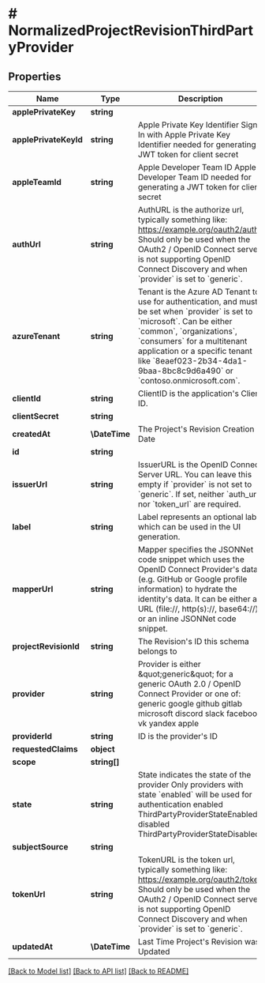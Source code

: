 # # NormalizedProjectRevisionThirdPartyProvider

## Properties

Name | Type | Description | Notes
------------ | ------------- | ------------- | -------------
**applePrivateKey** | **string** |  | [optional]
**applePrivateKeyId** | **string** | Apple Private Key Identifier  Sign In with Apple Private Key Identifier needed for generating a JWT token for client secret | [optional]
**appleTeamId** | **string** | Apple Developer Team ID  Apple Developer Team ID needed for generating a JWT token for client secret | [optional]
**authUrl** | **string** | AuthURL is the authorize url, typically something like: https://example.org/oauth2/auth Should only be used when the OAuth2 / OpenID Connect server is not supporting OpenID Connect Discovery and when &#x60;provider&#x60; is set to &#x60;generic&#x60;. | [optional]
**azureTenant** | **string** | Tenant is the Azure AD Tenant to use for authentication, and must be set when &#x60;provider&#x60; is set to &#x60;microsoft&#x60;.  Can be either &#x60;common&#x60;, &#x60;organizations&#x60;, &#x60;consumers&#x60; for a multitenant application or a specific tenant like &#x60;8eaef023-2b34-4da1-9baa-8bc8c9d6a490&#x60; or &#x60;contoso.onmicrosoft.com&#x60;. | [optional]
**clientId** | **string** | ClientID is the application&#39;s Client ID. | [optional]
**clientSecret** | **string** |  | [optional]
**createdAt** | **\DateTime** | The Project&#39;s Revision Creation Date | [optional] [readonly]
**id** | **string** |  | [optional]
**issuerUrl** | **string** | IssuerURL is the OpenID Connect Server URL. You can leave this empty if &#x60;provider&#x60; is not set to &#x60;generic&#x60;. If set, neither &#x60;auth_url&#x60; nor &#x60;token_url&#x60; are required. | [optional]
**label** | **string** | Label represents an optional label which can be used in the UI generation. | [optional]
**mapperUrl** | **string** | Mapper specifies the JSONNet code snippet which uses the OpenID Connect Provider&#39;s data (e.g. GitHub or Google profile information) to hydrate the identity&#39;s data.  It can be either a URL (file://, http(s)://, base64://) or an inline JSONNet code snippet. | [optional]
**projectRevisionId** | **string** | The Revision&#39;s ID this schema belongs to | [optional]
**provider** | **string** | Provider is either \&quot;generic\&quot; for a generic OAuth 2.0 / OpenID Connect Provider or one of: generic google github gitlab microsoft discord slack facebook vk yandex apple | [optional]
**providerId** | **string** | ID is the provider&#39;s ID | [optional]
**requestedClaims** | **object** |  | [optional]
**scope** | **string[]** |  | [optional]
**state** | **string** | State indicates the state of the provider  Only providers with state &#x60;enabled&#x60; will be used for authentication enabled ThirdPartyProviderStateEnabled disabled ThirdPartyProviderStateDisabled | [optional]
**subjectSource** | **string** |  | [optional]
**tokenUrl** | **string** | TokenURL is the token url, typically something like: https://example.org/oauth2/token  Should only be used when the OAuth2 / OpenID Connect server is not supporting OpenID Connect Discovery and when &#x60;provider&#x60; is set to &#x60;generic&#x60;. | [optional]
**updatedAt** | **\DateTime** | Last Time Project&#39;s Revision was Updated | [optional] [readonly]

[[Back to Model list]](../../README.md#models) [[Back to API list]](../../README.md#endpoints) [[Back to README]](../../README.md)
